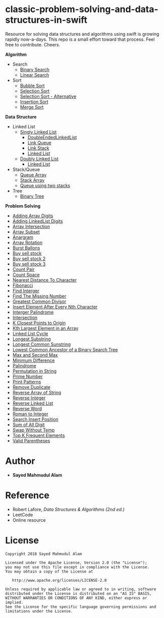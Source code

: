 # classic-problem-solving-and-data-structures-in-swift

Resource for solving data structures and algorithms using swift is growing rapidly now-a-days. This repo is a small effort 
toward that process. Feel free to contribute. Cheers.

**Algorithm**
* Search
    * [Binary Search](https://github.com/smalam119/classic-problem-solving-algorithms-and-data-structures-in-swift/tree/master/Algorithms/Search/BinarySearch.playground)
    * [Linear Search](https://github.com/smalam119/classic-problem-solving-algorithms-and-data-structures-in-swift/tree/master/Algorithms/Search/LinearSearch.playground)
* Sort
    * [Bubble Sort](https://github.com/smalam119/classic-problem-solving-algorithms-and-data-structures-in-swift/tree/master/Algorithms/Sort/BubbleSort.playground)
    * [Selection Sort](https://github.com/smalam119/classic-problem-solving-algorithms-and-data-structures-in-swift/tree/master/Algorithms/Sort/SelectionSort.playground)
    * [Selection Sort - Alternative](https://github.com/smalam119/classic-problem-solving-algorithms-and-data-structures-in-swift/tree/master/Algorithms/Sort/SelectionSortAlt.playground)
    * [Insertion Sort](https://github.com/smalam119/classic-problem-solving-algorithms-and-data-structures-in-swift/tree/master/Algorithms/Sort/InsertionSort.playground)
    * [Merge Sort](https://github.com/smalam119/classic-problem-solving-algorithms-and-data-structures-in-swift/tree/master/Algorithms/Sort/MergeSort.playground)
    
**Data Structure**
* Linked List
    * [Singly Linked List](https://github.com/smalam119/classic-problem-solving-and-data-structures-in-swift/tree/master/DataStructure/LinkedList/SinglyLinkedList)
        * [DoubleEndedLinkedList](https://github.com/smalam119/classic-problem-solving-and-data-structures-in-swift/blob/master/DataStructure/LinkedList/SinglyLinkedList/DoubleEndedLinkedList.swift)
        * [Link Queue](https://github.com/smalam119/classic-problem-solving-and-data-structures-in-swift/blob/master/DataStructure/LinkedList/SinglyLinkedList/LinkQueue.swift)
        * [Link Stack](https://github.com/smalam119/classic-problem-solving-and-data-structures-in-swift/blob/master/DataStructure/LinkedList/SinglyLinkedList/LinkStack.swift)
        * [Linked List](https://github.com/smalam119/classic-problem-solving-and-data-structures-in-swift/blob/master/DataStructure/LinkedList/SinglyLinkedList/LinkedList.swift)
    * [Doubly Linked List](https://github.com/smalam119/classic-problem-solving-and-data-structures-in-swift/tree/master/DataStructure/LinkedList/DoublyLinkedList)
      * [Linked List](https://github.com/smalam119/classic-problem-solving-and-data-structures-in-swift/blob/master/DataStructure/LinkedList/DoublyLinkedList/DoublyLinkedList.swift)
* Stack/Queue
    * [Queue Array](https://github.com/smalam119/classic-problem-solving-and-data-structures-in-swift/blob/master/DataStructure/QueueArray.swift)
    * [Stack Array](https://github.com/smalam119/classic-problem-solving-and-data-structures-in-swift/blob/master/DataStructure/StackArray.swift)
    * [Queue using two stacks](https://github.com/smalam119/classic-problem-solving-and-data-structures-in-swift/blob/master/DataStructure/QueueUsingTwoStacks.swift)
* Tree
   * [Binary Tree](https://github.com/smalam119/classic-problem-solving-and-data-structures-in-swift/blob/master/DataStructure/Tree/BinaryTree/BinaryTree.swift)
    
**Problem Solving**
* [Adding Array Digits](https://github.com/smalam119/classic-problem-solving-algorithms-and-data-structures-in-swift/blob/master/ProblemSolving/AddingArrayDigit.swift)
* [Adding LinkedList Digits](https://github.com/smalam119/classic-problem-solving-algorithms-and-data-structures-in-swift/blob/master/ProblemSolving/AddTwoLinkList.swift)
* [Array Intersection](https://github.com/smalam119/classic-problem-solving-algorithms-and-data-structures-in-swift/blob/master/ProblemSolving/Intersection.swift)
* [Array Subset](https://github.com/smalam119/classic-problem-solving-algorithms-and-data-structures-in-swift/blob/master/ProblemSolving/ArraySubset)
* [Anargram](https://github.com/smalam119/classic-problem-solving-and-data-structures-in-swift/blob/master/ProblemSolving/Anargram.swift)
* [Array Rotation](https://github.com/smalam119/classic-problem-solving-and-data-structures-in-swift/blob/master/ProblemSolving/ArrayRotate.swift)
* [Burst Ballons](https://github.com/smalam119/classic-problem-solving-algorithms-and-data-structures-in-swift/blob/master/ProblemSolving/BurstBalloons)
* [Buy sell stock](https://github.com/smalam119/popular-algorithms-data-structures-and-problems-in-swift/blob/master/ProblemSolving/BuySellStock)
* [Buy sell stock 2](https://github.com/smalam119/popular-algorithms-data-structures-and-problems-in-swift/blob/master/ProblemSolving/BuySellStock2)
* [Buy sell stock 3](https://github.com/smalam119/popular-algorithms-data-structures-and-problems-in-swift/blob/master/ProblemSolving/BuySellStock3)
* [Count Pair](https://github.com/smalam119/classic-problem-solving-algorithms-and-data-structures-in-swift/blob/master/ProblemSolving/CountPair)
* [Count Space](https://github.com/smalam119/classic-problem-solving-and-data-structures-in-swift/blob/master/ProblemSolving/CountSpace.swift)
* [Nearest Distance To Character](https://github.com/smalam119/popular-algorithms-data-structures-and-problems-in-swift/blob/master/ProblemSolving/NearestDistanceToCharacter)
* [Fibonacci](https://github.com/smalam119/classic-problem-solving-and-data-structures-in-swift/blob/master/ProblemSolving/Fibonacci.swift)
* [Find Interger](https://github.com/smalam119/classic-problem-solving-algorithms-and-data-structures-in-swift/blob/master/ProblemSolving/FindIntegers.swift)
* [Find The Missing Number](https://github.com/smalam119/classic-problem-solving-algorithms-and-data-structures-in-swift/blob/master/ProblemSolving/FindTheMissingNumber.swift)
* [Greatest Common Divisor ](https://github.com/smalam119/classic-problem-solving-algorithms-and-data-structures-in-swift/blob/master/ProblemSolving/GCD.swift)
* [Insert Element After Every Nth Character](https://github.com/smalam119/popular-algorithms-data-structures-and-problems-in-swift/blob/master/ProblemSolving/InsertElementAfterEveryNthCharacter)
* [Interger Palindrome](https://github.com/smalam119/classic-problem-solving-algorithms-and-data-structures-in-swift/blob/master/ProblemSolving/IntegerPalindrome.swift)
* [Intersection](https://github.com/smalam119/classic-problem-solving-algorithms-and-data-structures-in-swift/blob/master/ProblemSolving/Intersection.swift)
* [K Closest Points to Origin](https://github.com/smalam119/classic-problem-solving-algorithms-and-data-structures-in-swift/blob/master/ProblemSolving/KClosestPointsToOrigin)
* [Kth Largest Element in an Array](https://github.com/smalam119/popular-algorithms-data-structures-and-problems-in-swift/blob/master/ProblemSolving/KthLargestElementInAnArray)
* [Linked List Cycle](https://github.com/smalam119/classic-problem-solving-algorithms-and-data-structures-in-swift/blob/master/ProblemSolving/LinkedListCycle)
* [Longest Substring](https://github.com/smalam119/classic-problem-solving-algorithms-and-data-structures-in-swift/blob/master/ProblemSolving/LongestSub.swift)
* [Longest Common Sunstring](https://github.com/smalam119/classic-problem-solving-algorithms-and-data-structures-in-swift/blob/master/ProblemSolving/LongestCommonPrefix.swift)
* [Lowest Common Ancestor of a Binary Search Tree]([https://github.com/smalam119/popular-algorithms-data-structures-and-problems-in-swift/blob/master/ProblemSolving/LowestCommonAncestorOfABinaryTree](https://github.com/smalam119/popular-algorithms-data-structures-and-problems-in-swift/blob/master/ProblemSolving/LowestCommonAncestorOfABinarySearchTree))
* [Max and Second Max](https://github.com/smalam119/classic-problem-solving-and-data-structures-in-swift/blob/master/ProblemSolving/MaxSecondMax)
* [Minimum Difference](https://github.com/smalam119/classic-problem-solving-algorithms-and-data-structures-in-swift/blob/master/ProblemSolving/MinimumDifference)
* [Palindrome](https://github.com/smalam119/classic-problem-solving-and-data-structures-in-swift/blob/master/ProblemSolving/Palindrome.swift)
* [Permutation in String](https://github.com/smalam119/popular-algorithms-data-structures-and-problems-in-swift/blob/master/ProblemSolving/PermutationInString)
* [Prime Number](https://github.com/smalam119/classic-problem-solving-and-data-structures-in-swift/blob/master/ProblemSolving/PrimeNumber.swift)
* [Print Patterns](https://github.com/smalam119/classic-problem-solving-algorithms-and-data-structures-in-swift/blob/master/ProblemSolving/PrintPatterns.swift)
* [Remove Duplicate](https://github.com/smalam119/classic-problem-solving-algorithms-and-data-structures-in-swift/blob/master/ProblemSolving/RemoveDuplicates.swift)
* [Reverse Array of String](https://github.com/smalam119/popular-algorithms-data-structures-and-problems-in-swift/blob/master/ProblemSolving/ReverseArrayOfString)
* [Reverse Integer](https://github.com/smalam119/classic-problem-solving-and-data-structures-in-swift/blob/master/ProblemSolving/ReverseInteger.swift)
* [Reverse Linked List](https://github.com/smalam119/classic-problem-solving-algorithms-and-data-structures-in-swift/blob/master/ProblemSolving/ReverseLinkedList)
* [Reverse Word](https://github.com/smalam119/classic-problem-solving-and-data-structures-in-swift/blob/master/ProblemSolving/ReverseWord.swift)
* [Roman to Integer](https://github.com/smalam119/classic-problem-solving-algorithms-and-data-structures-in-swift/blob/master/ProblemSolving/RomanToInteger.swift)
* [Search Insert Position](https://github.com/smalam119/classic-problem-solving-algorithms-and-data-structures-in-swift/blob/master/ProblemSolving/SearchInsertPosition.swift)
* [Sum of All Digit](https://github.com/smalam119/classic-problem-solving-algorithms-and-data-structures-in-swift/blob/master/ProblemSolving/SumOfAllDigits.swift)
* [Swap Without Temp](https://github.com/smalam119/classic-problem-solving-and-data-structures-in-swift/blob/master/ProblemSolving/SwapWithoutTemp.swift)
* [Top K Frequent Elements](https://github.com/smalam119/classic-problem-solving-algorithms-and-data-structures-in-swift/blob/master/ProblemSolving/TopKFrequentElements)
* [Valid Parentheses](https://github.com/smalam119/classic-problem-solving-algorithms-and-data-structures-in-swift/blob/master/ProblemSolving/ValidParentheses.swift)

Author
=======
* **Sayed Mahmudul Alam**

Reference
=======
* Robert Lafore, *Data Structures & Algorithms (2nd ed.)*
* LeetCode
* Online resource

License
=======

    Copyright 2018 Sayed Mahmudul Alam

    Licensed under the Apache License, Version 2.0 (the "License");
    you may not use this file except in compliance with the License.
    You may obtain a copy of the License at

       http://www.apache.org/licenses/LICENSE-2.0

    Unless required by applicable law or agreed to in writing, software
    distributed under the License is distributed on an "AS IS" BASIS,
    WITHOUT WARRANTIES OR CONDITIONS OF ANY KIND, either express or implied.
    See the License for the specific language governing permissions and
    limitations under the License.
